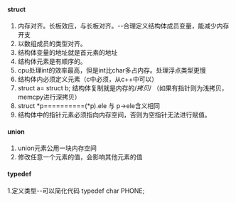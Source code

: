 #### struct

1. 内存对齐。长板效应，与长板对齐。--合理定义结构体成员变量，能减少内存开支
2. 以数组成员的类型对齐。
3. 结构体变量的地址就是首元素的地址
4. 结构体元素是有顺序的。
5. cpu处理int的效率最高，但是int比char多占内存。处理浮点类型更慢
6. 结构体内必须定义元素（c中必须，从c++中可以）
7. struct a= struct b;  结构体复制就是内存的/*拷贝*/ （如果有指针则为浅拷贝，memcpy进行深拷贝）
8. struct *p==========(*p).ele 与 p->ele含义相同
8. 结构体中的指针元素必须指向内存空间，否则为空指针无法进行赋值。


#### union 

1. union元素公用一块内存空间
2. 修改任意一个元素的值，会影响其他元素的值


#### typedef

1.定义类型--可以简化代码
	typedef char PHONE;
